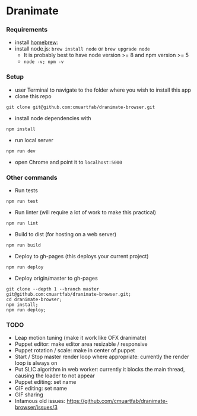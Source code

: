 # Dranimate

### Requirements
- install [homebrew](https://brew.sh/):
- install node.js: `brew install node` or `brew upgrade node`
  - It is probably best to have node version >= 8 and npm version >= 5
  - `node -v; npm -v`

### Setup
- user Terminal to navigate to the folder where you wish to install this app
- clone this repo
```
git clone git@github.com:cmuartfab/dranimate-browser.git
```

- install node dependencies with
```
npm install
```

- run local server
```
npm run dev
```

- open Chrome and point it to `localhost:5000`

### Other commands
- Run tests
```
npm run test
```
- Run linter (will require a lot of work to make this practical)
```
npm run lint
```
- Build to dist (for hosting on a web server)
```
npm run build
```
- Deploy to gh-pages (this deploys your current project)
```
npm run deploy
```
- Deploy origin/master to gh-pages
```
git clone --depth 1 --branch master git@github.com:cmuartfab/dranimate-browser.git;
cd dranimate-browser;
npm install;
npm run deploy;
```

### TODO
* Leap motion tuning (make it work like OFX dranimate)
* Puppet editor: make editor area resizable / responsive
* Puppet rotation / scale: make in center of puppet
* Start / Stop master render loop where appropriate: currently the render loop is always on
* Put SLIC algorithm in web worker: currently it blocks the main thread, causing the loader to not appear
* Puppet editing: set name
* GIF editing: set name
* GIF sharing
* Infamous old issues: https://github.com/cmuartfab/dranimate-browser/issues/3
